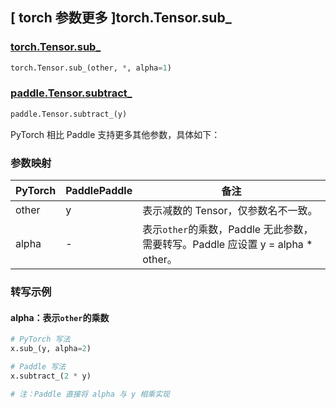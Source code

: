 ## [ torch 参数更多 ]torch.Tensor.sub_
### [torch.Tensor.sub_](https://pytorch.org/docs/stable/generated/torch.Tensor.sub_.html)

```python
torch.Tensor.sub_(other, *, alpha=1)
```

### [paddle.Tensor.subtract_]()

```python
paddle.Tensor.subtract_(y)
```

PyTorch 相比 Paddle 支持更多其他参数，具体如下：
### 参数映射
| PyTorch       | PaddlePaddle | 备注                                                   |
| ------------- | ------------ | ------------------------------------------------------ |
| other         | y            | 表示减数的 Tensor，仅参数名不一致。  |
| alpha         | -            | 表示`other`的乘数，Paddle 无此参数，需要转写。Paddle 应设置 y = alpha * other。  |


### 转写示例
#### alpha：表示`other`的乘数
```python
# PyTorch 写法
x.sub_(y, alpha=2)

# Paddle 写法
x.subtract_(2 * y)

# 注：Paddle 直接将 alpha 与 y 相乘实现
```
